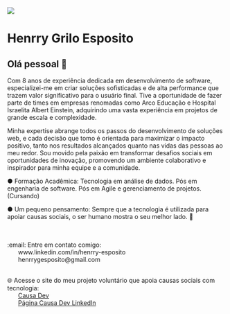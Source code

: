 <img width="auto" src="https://causa-dev-public-images.s3.amazonaws.com/para+o+github.png">


# Henrry Grilo Esposito

## Olá pessoal 👋

Com 8 anos de experiência dedicada em desenvolvimento de software, especializei-me em criar soluções sofisticadas e de alta performance que trazem valor significativo para o usuário final. Tive a oportunidade de fazer parte de times em empresas renomadas como Arco Educação e Hospital Israelita Albert Einstein, adquirindo uma vasta experiência em projetos de grande escala e complexidade. 

Minha expertise abrange todos os passos do desenvolvimento de soluções web, e cada decisão que tomo é orientada para maximizar o impacto positivo, tanto nos resultados alcançados quanto nas vidas das pessoas ao meu redor. Sou movido pela paixão em transformar desafios sociais em oportunidades de inovação, promovendo um ambiente colaborativo e inspirador para minha equipe e a comunidade.

● Formação Acadêmica:
Tecnologia em análise de dados.
Pós em engenharia de software.
Pós em Agile e gerenciamento de projetos. (Cursando)

● Um pequeno pensamento:
Sempre que a tecnologia é utilizada para apoiar causas sociais, o ser humano mostra o seu melhor lado. 🤞

<br/>
<br/>:email: Entre em contato comigo:
<br/>&emsp;&ensp;&nbsp;www.linkedin.com/in/henrry-esposito
<br/>&emsp;&ensp;&nbsp;henrrygesposito@gmail.com

<br/>🌐 Acesse o site do meu projeto voluntário que apoia causas sociais com tecnologia:
<br/>&emsp;&ensp;&nbsp;[Causa Dev](https://causadev.com.br/)
<br/>&emsp;&ensp;&nbsp;[Página Causa Dev LinkedIn](https://www.linkedin.com/company/causa-dev/)
